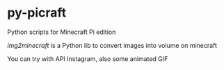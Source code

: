 # py-picraft

Python scripts for Minecraft Pi edition

*img2minecraft* is a Python lib to convert images into volume on minecraft

You can try with API Instagram, also some animated GIF
